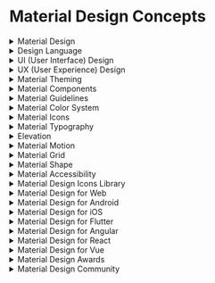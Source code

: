 

# Material Design Concepts

<details>

<summary>Material Design</summary>

- Material Design is a design language and framework developed by Google for creating visually appealing and consistent user interfaces.

- It offers design guidelines, components, and tools for web and mobile app development.

- Promotes a unified and user-friendly design aesthetic.

</details>

<details>

<summary>Design Language</summary>

- A design language is a set of principles, patterns, and visual elements used to create a cohesive and recognizable design style.

- It ensures consistency and a seamless user experience across an application or platform.

- Critical for brand identity and user satisfaction.

</details>

<details>

<summary>UI (User Interface) Design</summary>

- UI Design focuses on the visual elements and layout of an interface, including buttons, icons, colors, and typography.

- It aims to create an intuitive and visually appealing user experience.

- Enhances user engagement and usability.

</details>

<details>

<summary>UX (User Experience) Design</summary>

- UX Design focuses on the overall user journey and interaction with a product, ensuring it meets user needs and provides a positive experience.

- It involves research, prototyping, and usability testing.

- Critical for user satisfaction and product success.

</details>

<details>

<summary>Material Theming</summary>

- Material Theming allows designers to customize Material Design to match a brand's unique style and identity.

- It provides flexibility while maintaining the core Material Design principles.

- Enhances brand recognition and individuality.

</details>

<details>

<summary>Material Components</summary>

- Material Components are pre-built UI elements and components provided by Google, following Material Design guidelines.

- They include buttons, cards, navigation drawers, and more, saving development time.

- Streamlines UI development and ensures design consistency.

</details>

<details>

<summary>Material Guidelines</summary>

- Material Guidelines are a set of principles and best practices for implementing Material Design.

- They offer guidance on layout, typography, color, and motion.

- Ensure adherence to Material Design standards.

</details>

<details>

<summary>Material Color System</summary>

- The Material Color System defines a palette of colors with primary, secondary, and accent colors for consistent and harmonious design.

- It simplifies color selection and ensures visual hierarchy.

- Critical for creating visually pleasing interfaces.

</details>

<details>

<summary>Material Icons</summary>

- Material Icons are a collection of consistent and scalable icons that follow Material Design principles.

- They enhance visual communication and clarity in user interfaces.

- Commonly used for buttons, menus, and navigation.

</details>

<details>

<summary>Material Typography</summary>

- Material Typography defines guidelines for text style, size, and spacing to ensure legibility and readability.

- It helps create clear and visually appealing content.

- Critical for content presentation.

</details>

<details>

<summary>Elevation</summary>

- Elevation in Material Design refers to the perceived depth and shadow of UI elements.

- It adds a sense of hierarchy and dimension to the interface.

- Enhances visual hierarchy and touch feedback.

</details>

<details>

<summary>Material Motion</summary>

- Material Motion introduces motion and animations into the user interface to provide context, continuity, and feedback.

- It makes interactions more engaging and understandable.

- Enhances user experience and interaction feedback.

</details>

<details>

<summary>Material Grid</summary>

- The Material Grid is a layout system that defines how elements are organized and aligned on the screen.

- It provides structure and consistency to UI design.

- Critical for responsive and visually pleasing layouts.

</details>

<details>

<summary>Material Shape</summary>

- Material Shape defines the shape of UI elements, such as buttons and cards, using rounded corners and consistent geometries.

- It adds a tactile and approachable feel to the interface.

- Enhances touch interactions and aesthetics.

</details>

<details>

<summary>Material Accessibility</summary>

- Material Accessibility ensures that user interfaces are usable and navigable by people with disabilities.

- It includes features like color contrast and keyboard navigation.

- Critical for inclusive design.

</details>

<details>

<summary>Material Design Icons Library</summary>

- The Material Design Icons Library is a collection of icons that adhere to Material Design principles and can be used in various design and development projects.

- It offers a wide range of icons for different purposes.

- Saves time in icon design and integration.

</details>

<details>

<summary>Material Design for Web</summary>

- Material Design for Web provides guidelines and resources for implementing Material Design in web applications.

- It offers CSS frameworks and components for consistent web design.

- Streamlines web development and enhances user experience.

</details>

<details>

<summary>Material Design for Android</summary>

- Material Design for Android offers design guidelines and components specific to the Android platform.

- It ensures a consistent and visually appealing user experience on Android devices.

- Enhances app usability and user satisfaction.

</details>

<details>

<summary>Material Design for iOS</summary>

- Material Design for iOS provides design guidelines and components for creating Material-themed iOS apps.

- It brings Material Design aesthetics to iOS platforms.

- Ensures visual consistency across platforms.

</details>

<details>

<summary>Material Design for Flutter</summary>

- Material Design for Flutter offers widgets and tools for building Material-themed mobile apps using the Flutter framework.

- It simplifies app development and ensures cross-platform consistency.

- Streamlines app development for Android and iOS.

</details>

<details>

<summary>Material Design for Angular</summary>

- Material Design for Angular provides components and styles for creating Material-themed web applications with the Angular framework.

- It offers pre-built UI elements for efficient web development.

- Enhances web app design and usability.

</details>

<details>

<summary>Material Design for React</summary>

- Material Design for React offers components and styles for implementing Material Design in React-based web applications.

- It simplifies UI development and ensures a consistent design language.

- Streamlines web app development with React.

</details>

<details>

<summary>Material Design for Vue</summary>

- Material Design for Vue provides components and styles for integrating Material Design into Vue.js applications.

- It offers Vue-specific tools for consistent and efficient web development.

- Enhances Vue app design and user experience.

</details>

<details>

<summary>Material Design Awards</summary>

- The Material Design Awards recognize and celebrate outstanding design and innovation in applications and websites that follow Material Design principles.

- They highlight exemplary use of Material Design in real-world projects.

- Promotes design excellence and inspiration.

</details>

<details>

<summary>Material Design Community</summary>

- The Material Design Community is a community of designers, developers, and enthusiasts who share ideas, resources, and feedback related to Material Design.

- It fosters collaboration and knowledge sharing among design professionals.

- Supports the growth and adoption of Material Design.

</details>

